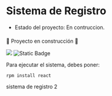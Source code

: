 <h1> Sistema de Registro</h1>

- Estado del proyecto: En contruccion.
  <h4 align="center">
:construction: Proyecto en construcción :construction:
</h4>
 <p align="left">
   <img src="https://img.shields.io/badge/STATUS-DEVELOPING-green">
 <img alt="Static Badge" src="https://img.shields.io/badge/License-Oracle-red">
 </p>

Para ejecutar el sistema, debes poner:

```rpm install react```

sistema de registro 2
